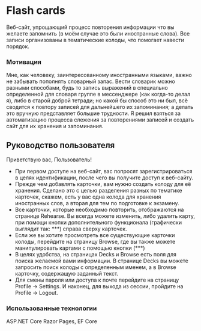 # Flash cards
Веб-сайт, упрощающий процесс повторения информации что вы желаете запомнить (в моём случае это были иностранные слова). Все записи организованы в тематические колоды, что помогает навести порядок.
### Мотивация
Мне, как человеку, заинтересованному иностранными языками, важно не забывать пополнять словарный запас. Вести словарик можно разными способами, будь то запись выражений в специально определенной для словаря группе в мессенджере (как когда-то делал я), либо в старой доброй тетради; но какой бы способ это ни был, всё сводится к повтору записей для дальнейшего их запоминания; а делать это вручную представляет большие трудности.
Я решил взяться за автоматизацию процесса слежения за повторениями записей и создать сайт для их хранения и запоминания. 
## Руководство пользователя
Приветствую вас, Пользователь!
* При первом доступе на веб-сайт, вас попросят зарегистрироваться в целях идентификации, после чего вы получите доступ к веб-сайту.
* Прежде чем добавлять карточки, вам нужно создать колоду для её хранения. Сделано это с целью разделения разных по тематике карточек, скажем, есть у вас одна колода для хранения иностранных слов, а вторая для тем по подготовке к экзамену.
* Все карточки, которые необходимо повторить, отображаются на странице Rehearse. Вы всегда можете изменить, либо удалить карту, при помощи кнопки дополнительного функционала (графически выглядит так: \*\*\*) справа сверху карточек.
* Если же вы хотите просмотреть все существующие карточки колоды, перейдите на страницу Browse, где вы также можете манипулировать картами с помощью кнопки (\*\*\*) 
* В целях удобства, на страницах Decks и Browse есть поля для поиска желаемой вами информации. В странице Decks вы можете запросить поиск колоды с определенным именем, а в Browse карточку, содержащую заданный текст.
* Для смены пароля или доступа к почте перейдите на страницу Profile -> Settings. И наконец, для выхода из сессии, пройдите на Profile -> Logout. 

### Использованные технологии
ASP.NET Core Razor Pages, EF Core
